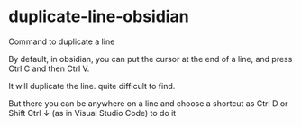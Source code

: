 # duplicate-line-obsidian
 
Command to duplicate a line

By default, in obsidian, you can put the cursor at the end of a line, and press Ctrl C and then Ctrl V. 

It will duplicate the line. quite difficult to find.  

But there you can be anywhere on a line and choose a shortcut as Ctrl D or Shift Ctrl ↓ (as in Visual Studio Code) to do it
